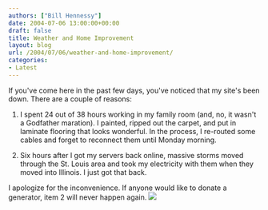 ```yaml
---
authors: ["Bill Hennessy"]
date: 2004-07-06 13:00:00+00:00
draft: false
title: Weather and Home Improvement
layout: blog
url: /2004/07/06/weather-and-home-improvement/
categories:
- Latest
---
```


If you've come here in the past few days, you've noticed that my site's been down.  There are a couple of reasons:  
  
1.  I spent 24 out of 38 hours working in my family room (and, no, it wasn't a Godfather maration).  I painted, ripped out the carpet, and put in laminate flooring that looks wonderful.  In the process, I re-routed some cables and forget to reconnect them until Monday morning.    
  
2.  Six hours after I got my servers back online, massive storms moved through the St. Louis area and took my electricity with them when they moved into Illinois.  I just got that back.    
  
I apologize for the inconvenience.  If anyone would like to donate a generator, item 2 will never happen again.  ![](https://blog.billhennessy.com/aggbug.aspx?PostID=711)

